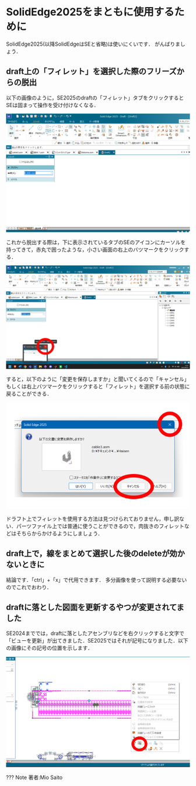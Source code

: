 # SolidEdge2025をまともに使用するために

SolidEdge2025(以降SolidEdgeはSEと省略)は使いにくいです．
がんばりましょう．

## draft上の「フィレット」を選択した際のフリーズからの脱出
以下の画像のように，SE2025のdraftの「フィレット」タブをクリックするとSEは固まって操作を受け付けなくなる．

![alt text](images/images/image.png)

これから脱出する際は，下に表示されているタブのSEのアイコンにカーソルを持ってきて，赤丸で囲ったような，小さい画面の右上のバツマークをクリックする．

![alt text](images/images/image-4.png)

すると，以下のように「変更を保存しますか」と聞いてくるので「キャンセル」もしくは右上バツマークをクリックすると「フィレット」を選択する前の状態に戻ることができる．

![alt text](images/images/image-6.png)

ドラフト上でフィレットを使用する方法は見つけられておりません，申し訳ない．パーツファイル上では普通に使うことができるので，肉抜きのフィレットなどはそちらからかけるようにしましょう．

## draft上で，線をまとめて選択した後のdeleteが効かないときに

結論です．「ctrl」+「x」で代用できます．
多分画像を使って説明する必要ないのでこれでおわり．

## draftに落とした図面を更新するやつが変更されてました

SE2024まででは，draftに落としたアセンブリなどを右クリックすると文字で「ビューを更新」が出てきました．SE2025ではそれが記号になりました．以下の画像にその記号の位置を示します．

![alt text](images/images/image-7.png)

??? Note
    著者:Mio Saito
